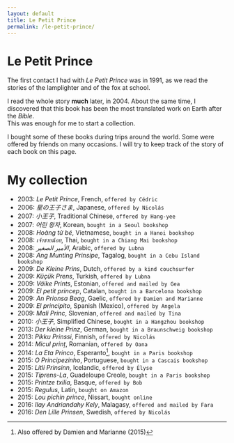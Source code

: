 ```yaml
---
layout: default
title: Le Petit Prince
permalink: /le-petit-prince/
---
```


# Le Petit Prince

The first contact I had with *Le Petit Prince* was in 1991, as we read the stories of the lamplighter and of the fox at school.

I read the whole story **much** later, in 2004. About the same time, I discovered that this book has been the most translated work on Earth after the *Bible*.  
This was enough for me to start a collection.

I bought some of these books during trips around the world. Some were offered by friends on many occasions. I will try to keep track of the story of each book on this page.

# My collection

 - 2003: *Le Petit Prince*, French, `offered by Cédric`
 - 2006: *星の王子さま*, Japanese, `offered by Nicolás`
 - 2007: *小王子*, Traditional Chinese, `offered by Hang-yee`
 - 2007: *어린 왕자*, Korean, `bought in a Seoul bookshop`
 - 2008: *Hoàng tử bé*, Vietnamese, `bought in a Hanoi bookshop`
 - 2008: *เจ้าชายน้อย*, Thai, `bought in a Chiang Mai bookshop`
 - 2008: *الأمير الصغير*, Arabic, `offered by Lubna`
 - 2008: *Ang Munting Prinsipe*, Tagalog, `bought in a Cebu Island bookshop`
 - 2009: *De Kleine Prins*, Dutch, `offered by a kind couchsurfer`
 - 2009: *Küçük Prens*, Turkish, `offered by Lubna`
 - 2009: *Väike Prints*, Estonian, `offered and mailed by Gea`
 - 2009: *El petit princep*, Catalan, `bought in a Barcelona bookshop`
 - 2009: *An Prionsa Beag*, Gaelic, `offered by Damien and Marianne`
 - 2009: *El principito*, Spanish (Mexico), `offered by Angela`
 - 2009: *Mali Princ*, Slovenian, `offered and mailed by Tina`
 - 2010: *小王子*, Simplified Chinese, `bought in a Hangzhou bookshop`
 - 2013: *Der kleine Prinz*, German, `bought in a Braunschweig bookshop`
 - 2013: *Pikku Prinssi*, Finnish, `offered by Nicolás`
 - 2014: *Micul prinț*, Romanian, `offered by Oana`
 - 2014: *La Eta Princo*, Esperanto[^1], `bought in a Paris bookshop`
 - 2015: *O Principezinho*, Portuguese, `bought in a Cascais bookshop`
 - 2015: *Litli Prinsinn*, Icelandic, `offered by Élyse`
 - 2015: *Tiprens-La*, Guadeloupe Creole, `bought in a Paris bookshop`
 - 2015: *Printze txilia*, Basque, `offered by Bob`
 - 2015: *Regulus*, Latin, `bought on Amazon`
 - 2015: *Lou pichin prince*, Nissart, `bought online`
 - 2016: *Ilay Andriandahy Kely*, Malagasy, `offered and mailed by Fara`
 - 2016: *Den Lille Prinsen*, Swedish, `offered by Nicolás`

[^1]: Also offered by Damien and Marianne (2015)

